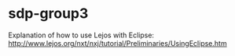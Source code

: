 sdp-group3
==========

Explanation of how to use Lejos with Eclipse:
http://www.lejos.org/nxt/nxj/tutorial/Preliminaries/UsingEclipse.htm
